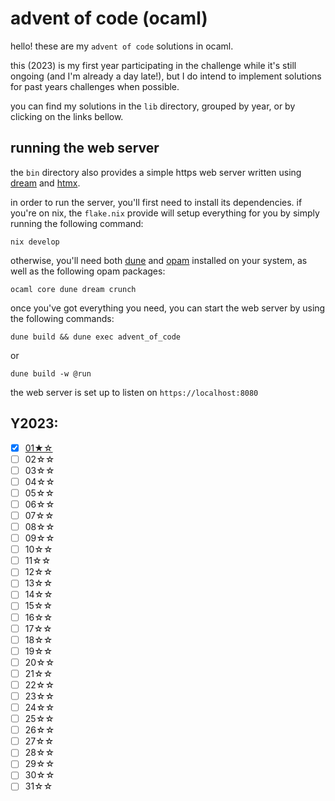 # advent of code (ocaml)

hello! these are my `advent of code` solutions in ocaml.

this (2023) is my first year participating in the challenge while it's still ongoing (and I'm already a day late!), but I do intend to implement solutions for past years challenges when possible.

you can find my solutions in the `lib` directory, grouped by year, or by clicking on the links bellow. 

## running the web server

the `bin` directory also provides a simple https web server written using [dream](https://aantron.github.io/dream/) and [htmx](https://htmx.org/).

in order to run the server, you'll first need to install its dependencies. if you're on nix, the `flake.nix` provide will setup everything for you by simply running the following command:

```
nix develop
```

otherwise, you'll need both [dune](https://dune.build/) and [opam](https://opam.ocaml.org/) installed on your system, as well as the following opam packages:

```
ocaml core dune dream crunch
```

once you've got everything you need, you can start the web server by using the following commands:

```
dune build && dune exec advent_of_code
```

or

```
dune build -w @run
```

the web server is set up to listen on `https://localhost:8080`

## Y2023:

- [x] [01★☆](lib/y2023/day01.ml)
- [ ] 02☆☆
- [ ] 03☆☆
- [ ] 04☆☆
- [ ] 05☆☆
- [ ] 06☆☆
- [ ] 07☆☆
- [ ] 08☆☆
- [ ] 09☆☆
- [ ] 10☆☆
- [ ] 11☆☆
- [ ] 12☆☆
- [ ] 13☆☆
- [ ] 14☆☆
- [ ] 15☆☆
- [ ] 16☆☆
- [ ] 17☆☆
- [ ] 18☆☆
- [ ] 19☆☆
- [ ] 20☆☆
- [ ] 21☆☆
- [ ] 22☆☆
- [ ] 23☆☆
- [ ] 24☆☆
- [ ] 25☆☆
- [ ] 26☆☆
- [ ] 27☆☆
- [ ] 28☆☆
- [ ] 29☆☆
- [ ] 30☆☆
- [ ] 31☆☆
